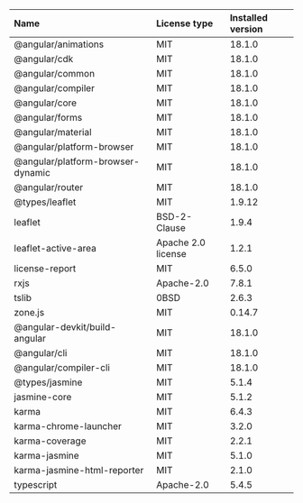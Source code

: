 | Name                              | License type       | Installed version |
| :-------------------------------- | :----------------- | :---------------- |
| @angular/animations               | MIT                | 18.1.0            |
| @angular/cdk                      | MIT                | 18.1.0            |
| @angular/common                   | MIT                | 18.1.0            |
| @angular/compiler                 | MIT                | 18.1.0            |
| @angular/core                     | MIT                | 18.1.0            |
| @angular/forms                    | MIT                | 18.1.0            |
| @angular/material                 | MIT                | 18.1.0            |
| @angular/platform-browser         | MIT                | 18.1.0            |
| @angular/platform-browser-dynamic | MIT                | 18.1.0            |
| @angular/router                   | MIT                | 18.1.0            |
| @types/leaflet                    | MIT                | 1.9.12            |
| leaflet                           | BSD-2-Clause       | 1.9.4             |
| leaflet-active-area               | Apache 2.0 license | 1.2.1             |
| license-report                    | MIT                | 6.5.0             |
| rxjs                              | Apache-2.0         | 7.8.1             |
| tslib                             | 0BSD               | 2.6.3             |
| zone.js                           | MIT                | 0.14.7            |
| @angular-devkit/build-angular     | MIT                | 18.1.0            |
| @angular/cli                      | MIT                | 18.1.0            |
| @angular/compiler-cli             | MIT                | 18.1.0            |
| @types/jasmine                    | MIT                | 5.1.4             |
| jasmine-core                      | MIT                | 5.1.2             |
| karma                             | MIT                | 6.4.3             |
| karma-chrome-launcher             | MIT                | 3.2.0             |
| karma-coverage                    | MIT                | 2.2.1             |
| karma-jasmine                     | MIT                | 5.1.0             |
| karma-jasmine-html-reporter       | MIT                | 2.1.0             |
| typescript                        | Apache-2.0         | 5.4.5             |

